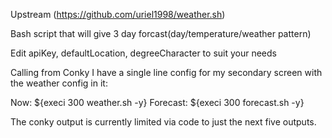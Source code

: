 Upstream (https://github.com/uriel1998/weather.sh)

Bash script that will give 3 day forcast(day/temperature/weather pattern)

Edit apiKey, defaultLocation, degreeCharacter to suit your needs

Calling from Conky
I have a single line config for my secondary screen with the weather config in it:

Now: ${execi 300 weather.sh -y} Forecast: ${execi 300 forecast.sh -y}

The conky output is currently limited via code to just the next five outputs.

